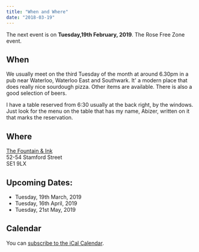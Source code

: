 ```yaml
---
title: "When and Where"
date: "2018-03-19"
---
```


The next event is on **Tuesday,19th February, 2019**. The Rose Free Zone event.

## When
We usually meet on the third Tuesday of the month at around 6.30pm in a pub near Waterloo, Waterloo East and Southwark. It' a modern place that does really nice sourdough pizza. Other items are available. There is also a good selection of beers.

I have a table reserved from 6:30 usually at the back right, by the windows. Just look for the menu on the table that has my name, Abizer, written on it that marks the reservation.


## Where

[The Fountain & Ink](http://www.fountainandink.co.uk)</br>
52-54 Stamford Street</br>
SE1 9LX

## Upcoming Dates:

* Tuesday, 19th March, 2019
* Tuesday, 16th April, 2019
* Tuesday, 21st May, 2019


## Calendar

You can [subscribe to the iCal Calendar](webcal://p03-calendarws.icloud.com/ca/subscribe/1/eVtuCzY9Zg46tw0CtC3Sj7762GdUkJ3vEBDX5fHPmowFYc6Xg7RLgml2Bo-Ti9s4FjGi40O_ycWyEQdiD28NkKu5gKE4zBKK4VADmSeS5OI).